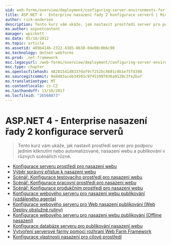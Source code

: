 ```yaml
---
uid: web-forms/overview/deployment/configuring-server-environments-for-web-deployment/index
title: ASP.NET 4 - Enterprise nasazení řady 2 konfigurace serverů | Microsoft Docs
author: rick-anderson
description: Tento kurz vám ukáže, jak nastavit prostředí server pro podporu jedním kliknutím nebo automatizované, nasazení webu a publikování v různých různých scen...
ms.author: aspnetcontent
manager: wpickett
ms.date: 05/16/2012
ms.topic: article
ms.assetid: 489b414b-2322-4385-8638-04e08c0b6c90
ms.technology: dotnet-webforms
ms.prod: .net-framework
msc.legacyurl: /web-forms/overview/deployment/configuring-server-environments-for-web-deployment
msc.type: chapter
ms.openlocfilehash: 48281541d8337daf9cf252bc4601c8b1e75fd398
ms.sourcegitcommit: 9a9483aceb34591c97451997036a9120c3fe2baf
ms.translationtype: MT
ms.contentlocale: cs-CZ
ms.lasthandoff: 11/10/2017
ms.locfileid: "26568873"
---
```

<a name="aspnet-4---enterprise-deployment-series-2-configuring-servers"></a>ASP.NET 4 - Enterprise nasazení řady 2 konfigurace serverů
====================
> Tento kurz vám ukáže, jak nastavit prostředí server pro podporu jedním kliknutím nebo automatizované, nasazení webu a publikování v různých scénářích různé.


- [Konfigurace serveru prostředí pro nasazení webu](configuring-server-environments-for-web-deployment.md)
- [Výběr správný přístup k nasazení webu](choosing-the-right-approach-to-web-deployment.md)
- [Scénář: Konfigurace testovacího prostředí pro nasazení webu](scenario-configuring-a-test-environment-for-web-deployment.md)
- [Scénář: Konfigurace pracovní prostředí pro nasazení webu](scenario-configuring-a-staging-environment-for-web-deployment.md)
- [Scénář: Konfigurace produkčním prostředí pro nasazení webu](scenario-configuring-a-production-environment-for-web-deployment.md)
- [Konfigurace webového serveru pro nasazení webu publikování (vzdáleného agenta)](configuring-a-web-server-for-web-deploy-publishing-remote-agent.md)
- [Konfigurace webového serveru pro Web nasazení publikování (Web Deploy obslužné rutiny)](configuring-a-web-server-for-web-deploy-publishing-web-deploy-handler.md)
- [Konfigurace webového serveru pro nasazení webu publikování (Offline nasazení)](configuring-a-web-server-for-web-deploy-publishing-offline-deployment.md)
- [Konfigurace databáze serveru pro publikování nasazení webu](configuring-a-database-server-for-web-deploy-publishing.md)
- [Vytvoření serverové farmy pomocí rozhraní Web Farm Framework](creating-a-server-farm-with-the-web-farm-framework.md)
- [Konfigurace vlastnosti nasazení pro cílové prostředí](configuring-deployment-properties-for-a-target-environment.md)
